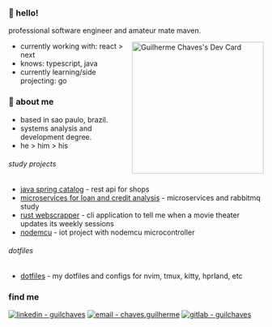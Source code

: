 
### 🧉 hello!
professional software engineer and amateur mate maven.

<a href="https://app.daily.dev/guilchaves"><img align="right" src="https://api.daily.dev/devcards/bf4f8e01e42b41c08a189790f4b3ca22.png?r=3v4" width="260" alt="Guilherme Chaves's Dev Card"/></a>

- currently working with: react > next
- knows: typescript, java
- currently learning/side projecting: go 


### 🍃 about me 
- based in sao paulo, brazil.
- systems analysis and development degree.
- he > him > his

###### study projects
- [java spring catalog](https://github.com/guilchaves/spring-expert-dscatalog) - rest api for shops
- [microservices for loan and credit analysis](https://github.com/guilchaves/loan-proposal-ms-rabbitmq) - microservices and rabbitmq study
- [rust webscrapper](https://github.com/guilchaves/furafila-cinesala) - cli application to tell me when a movie theater updates its weekly sessions
- [nodemcu](https://github.com/guilchaves/estacao-mqtt-nodemcu) - iot project with nodemcu microcontroller

###### dotfiles
- [dotfiles](https://github.com/guilchaves/dotfiles) - my dotfiles and configs for nvim, tmux, kitty, hprland, etc


### find me
[![linkedin - guilchaves](https://img.shields.io/badge/linkedin-guilchaves-0077b5?logo=linkedin)](https://www.linkedin.com/in/guil-chaves/?locale=en_US)
[![email - chaves.guilherme](https://img.shields.io/badge/email-chaves.guilherme-554488?logo=proton)](chaves.guilherme@proton.me)
[![gitlab - guilchaves](https://img.shields.io/badge/gitlab-guilchaves-fc6d26?logo=gitlab)](https://gitlab.com/guilchaves)

